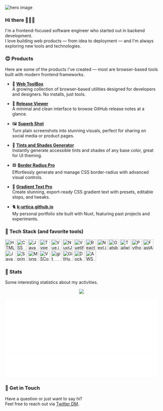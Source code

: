 ![hero image](https://user-images.githubusercontent.com/46732829/193407824-88505806-bcd2-41dc-b90a-d36654db0920.jpg)

### Hi there 👋👋👋

I'm a frontend-focused software engineer who started out in backend development.  
I love building web products — from idea to deployment — and I'm always exploring new tools and technologies.

### 😍 Products

Here are some of the products I've created — most are browser-based tools built with modern frontend frameworks.

- 🧰 **[Web ToolBox](https://web-toolbox.dev/)**  
  A growing collection of browser-based utilities designed for developers and designers. No installs, just tools.

- 📄 **[Release Viewer](https://release-viewer.web-toolbox.dev/)**  
  A minimal and clean interface to browse GitHub release notes at a glance.

- 🖼 **[Superb Shot](https://superbshot.dev/)**  
  Turn plain screenshots into stunning visuals, perfect for sharing on social media or product pages.

- 🎨 **[Tints and Shades Generator](https://tintsshades.web-toolbox.dev/)**  
  Instantly generate accessible tints and shades of any base color, great for UI theming.

- 🟦 **[Border Radius Pro](https://border-radius-pro.web-toolbox.dev/)**  
  Effortlessly generate and manage CSS border-radius with advanced visual controls.

- 🌈 **[Gradient Text Pro](https://gradient-text-pro.web-toolbox.dev/)**  
  Create stunning, export-ready CSS gradient text with presets, editable stops, and tweaks.

- 🐈 **[k-urtica.github.io](https://k-urtica.github.io/)**  
  My personal portfolio site built with Nuxt, featuring past projects and experiments.

### 🧰 Tech Stack (and favorite tools)

<img title="HTML" src="https://user-images.githubusercontent.com/46732829/193409144-6829ed7b-4997-4f5c-a2cd-36073ccc8ab0.svg" width="34" height="34" /> <img title="CSS" src="https://user-images.githubusercontent.com/46732829/193409167-43faef8a-babd-4cec-86cd-ef6c8e3d5a57.svg" width="34" height="34" /> <img title="JavaScript" src="https://user-images.githubusercontent.com/46732829/193409198-95a4abe9-6589-49b3-956a-f5cdf707b844.svg" width="34" height="34" /> <img title="TypeScript" src="https://user-images.githubusercontent.com/46732829/193409257-2668fab9-8da6-43b1-9096-fbb4c91c3c4d.svg" width="34" height="34" /> <img title="Vue.js" src="https://user-images.githubusercontent.com/46732829/193407952-b503f1d0-3eda-4c4f-9055-79eef3894e1f.svg" width="34" height="34" /> <img title="NuxtJS" src="https://user-images.githubusercontent.com/46732829/193408044-3e464e5b-9026-4658-b43c-c3b7f55ee231.svg" width="34" height="34" /> <img title="Vuetify" src="https://user-images.githubusercontent.com/46732829/193408182-19eae834-670a-4bd9-b6e8-7458565f19f8.svg" width="34" height="34" /> <img title="React" src="https://user-images.githubusercontent.com/46732829/193408487-be5ffa8a-3927-40f7-a478-9d8e4fda93cf.svg" width="34" height="34" /> <img title="Next.js" src="https://user-images.githubusercontent.com/46732829/193408808-cf9f4d98-c73f-45dc-94ef-2354bcc37eeb.svg" width="34" height="34" /> <img title="Gatsby" src="https://user-images.githubusercontent.com/46732829/193408883-8934e2e4-0d13-4855-bdb7-5fd1ec315fee.svg" width="34" height="34" /> <img title="TailwindCSS" src="https://user-images.githubusercontent.com/46732829/193409074-d980504e-1fe3-4bbe-bc15-23cddfb844ea.svg" width="34" height="34" /> <img title="Python" src="https://user-images.githubusercontent.com/46732829/193409374-4d990feb-d1c7-4d93-8f7b-ba91f95b9a7f.svg" width="34" height="34" /> <img title="FastAPI" src="https://user-images.githubusercontent.com/46732829/193409524-01a3bb65-649a-4059-91b2-54a02efc9e0c.svg" width="34" height="34" /> <img title="Java" src="https://user-images.githubusercontent.com/46732829/193409566-2a4ff4a0-b94d-4d18-9acd-7ab19d6bfa65.svg" width="34" height="34" /> <img title="SpringFW" src="https://user-images.githubusercontent.com/46732829/193409595-0f7c9c3b-d79d-418c-bdad-e6fe4f902243.svg" width="34" height="34" /> <img title="MongoDB" src="https://user-images.githubusercontent.com/46732829/193409941-2eb07878-a097-4918-b3d6-f16ee1e5cbec.svg" width="34" height="34" /> <img title="VSCode" src="https://user-images.githubusercontent.com/46732829/193409760-5915345d-28ae-4170-90e0-b814007aaa17.svg" width="34" height="34" /> <img title="git" src="https://user-images.githubusercontent.com/46732829/193409779-516efced-45b5-4533-9f53-240d027b3db3.svg" width="34" height="34" /> <img title="GitHub" src="https://user-images.githubusercontent.com/46732829/193409807-617a36df-2a79-448f-b16a-993a18a38e70.svg" width="34" height="34" /> <img title="Docker" src="https://user-images.githubusercontent.com/46732829/193409983-041e44f2-8bc1-4f81-9a16-db7e7ff13351.svg" width="34" height="34" /> <img title="AWS" src="https://user-images.githubusercontent.com/46732829/193409860-f217afbd-4245-4e52-8f7d-2b31835763b4.svg" width="34" height="34" />

### 🧐 Stats

Some interesting statistics about my activities.

<p align="center">
<img src="https://streak-stats.demolab.com?user=k-urtica&theme=nightowl&border_radius=8" />
</p>

<p align="center">
<img src="metrics.plugin.languages.details.svg" />
<img src="/metrics.plugin.habits.facts.svg" />
</p>


### 🥳 Get in Touch

Have a question or just want to say hi?  
Feel free to reach out via [Twitter DM](https://twitter.com/k_urtica).
